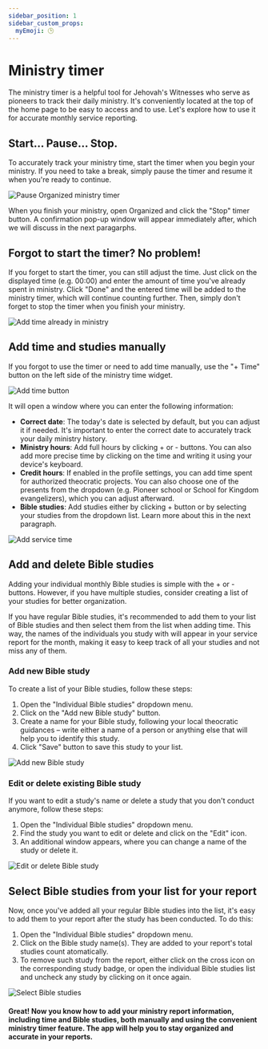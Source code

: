 ```yaml
---
sidebar_position: 1
sidebar_custom_props:
  myEmoji: 🕒
---
```


# Ministry timer

The ministry timer is a helpful tool for Jehovah's Witnesses who serve as pioneers to track their daily ministry. It's conveniently located at the top of the home page to be easy to access and to use. Let's explore how to use it for accurate monthly service reporting.

## Start... Pause... Stop.

To accurately track your ministry time, start the timer when you begin your ministry. If you need to take a break, simply pause the timer and resume it when you're ready to continue.

![Pause Organized ministry timer](./img/pause-timer.gif)

When you finish your ministry, open Organized and click the "Stop" timer button. A confirmation pop-up window will appear immediately after, which we will discuss in the next paragarphs.

## Forgot to start the timer? No problem!

If you forget to start the timer, you can still adjust the time. Just click on the displayed time (e.g. 00:00) and enter the amount of time you've already spent in ministry. Click "Done" and the entered time will be added to the ministry timer, which will continue counting further. Then, simply don't forget to stop the timer when you finish your ministry.

![Add time already in ministry](./img/time-already-in-service.gif)

## Add time and studies manually

If you forgot to use the timer or need to add time manually, use the "+ Time" button on the left side of the ministry time widget.

![Add time button](./img/add-time.png)

It will open a window where you can enter the following information:

- **Correct date**: The today's date is selected by default, but you can adjust it if needed. It's important to enter the correct date to accurately track your daily ministry history.
- **Ministry hours**: Add full hours by clicking + or - buttons. You can also add more precise time by clicking on the time and writing it using your device's keyboard.
- **Credit hours**: If enabled in the profile settings, you can add time spent for authorized theocratic projects. You can also choose one of the presents from the dropdown (e.g. Pioneer school or School for Kingdom evangelizers), which you can adjust afterward.
- **Bible studies**: Add studies either by clicking + button or by selecting your studies from the dropdown list. Learn more about this in the next paragraph.

![Add service time](./img/add-time-popup.png)

## Add and delete Bible studies

Adding your individual monthly Bible studies is simple with the + or - buttons. However, if you have multiple studies, consider creating a list of your studies for better organization.

If you have regular Bible studies, it's recommended to add them to your list of Bible studies and then select them from the list when adding time. This way, the names of the individuals you study with will appear in your service report for the month, making it easy to keep track of all your studies and not miss any of them.

### Add new Bible study

To create a list of your Bible studies, follow these steps:

1. Open the "Individual Bible studies" dropdown menu.
2. Click on the "Add new Bible study" button.
3. Create a name for your Bible study, following your local theocratic guidances – write either a name of a person or anything else that will help you to identify this study.
4. Click "Save" button to save this study to your list.

![Add new Bible study](./img/add-study.png)

### Edit or delete existing Bible study

If you want to edit a study's name or delete a study that you don't conduct anymore, follow these steps:

1. Open the "Individual Bible studies" dropdown menu.
2. Find the study you want to edit or delete and click on the "Edit" icon.
3. An additional window appears, where you can change a name of the study or delete it.

![Edit or delete Bible study](./img/edit-study.png)

## Select Bible studies from your list for your report

Now, once you've added all your regular Bible studies into the list, it's easy to add them to your report after the study has been conducted. To do this:

1. Open the "Individual Bible studies" dropdown menu.
2. Click on the Bible study name(s). They are added to your report's total studies count atomatically.
3. To remove such study from the report, either click on the cross icon on the corresponding study badge, or open the individual Bible studies list and uncheck any study by clicking on it once again.

![Select Bible studies](./img/select-studies.gif)

#### Great! Now you know how to add your ministry report information, including time and Bible studies, both manually and using the convenient ministry timer feature. The app will help you to stay organized and accurate in your reports.